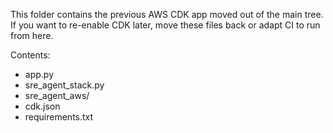 This folder contains the previous AWS CDK app moved out of the main tree.
If you want to re-enable CDK later, move these files back or adapt CI to run from here.

Contents:
- app.py
- sre_agent_stack.py
- sre_agent_aws/
- cdk.json
- requirements.txt
